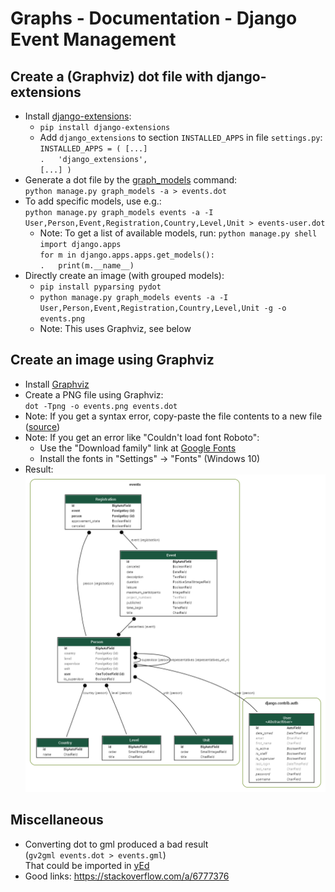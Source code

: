 # Graphs - Documentation - Django Event Management

## Create a (Graphviz) dot file with django-extensions

- Install [django-extensions](https://github.com/django-extensions/django-extensions):
  - `pip install django-extensions`
  - Add `django_extensions` to section `INSTALLED_APPS` in file `settings.py`:  
    `INSTALLED_APPS = ( [...]`  
    `.   'django_extensions',`  
    `[...] )`  
- Generate a dot file by the [graph_models](https://django-extensions.readthedocs.io/en/latest/graph_models.html) command:  
  `python manage.py graph_models -a > events.dot`
- To add specific models, use e.g.:  
  `python manage.py graph_models events -a -I User,Person,Event,Registration,Country,Level,Unit > events-user.dot`
  - Note: To get a list of available models, run:
    `python manage.py shell`  
    `import django.apps`  
    `for m in django.apps.apps.get_models():`  
    `.   print(m.__name__)`
- Directly create an image (with grouped models):
  - `pip install pyparsing pydot`
  - `python manage.py graph_models events -a -I User,Person,Event,Registration,Country,Level,Unit -g -o events.png`
  - Note: This uses Graphviz, see below

## Create an image using Graphviz

- Install [Graphviz](https://graphviz.org/download/)
- Create a PNG file using Graphviz:  
  `dot -Tpng -o events.png events.dot`
- Note: If you get a syntax error, copy-paste the file contents to a new file ([source](https://forum.graphviz.org/t/syntax-error-in-line-1/1236/3))
- Note: If you get an error like "Couldn't load font Roboto":
  - Use the "Download family" link at [Google Fonts](https://fonts.google.com/specimen/Roboto)
  - Install the fonts in "Settings" -> "Fonts" (Windows 10)
- Result: ![](images/models-2023-11-08.png)

## Miscellaneous

- Converting dot to gml produced a bad result  
  (`gv2gml events.dot > events.gml`)  
  That could be imported in [yEd](https://www.yworks.com/products/yed/download#download)
- Good links: <https://stackoverflow.com/a/6777376>
